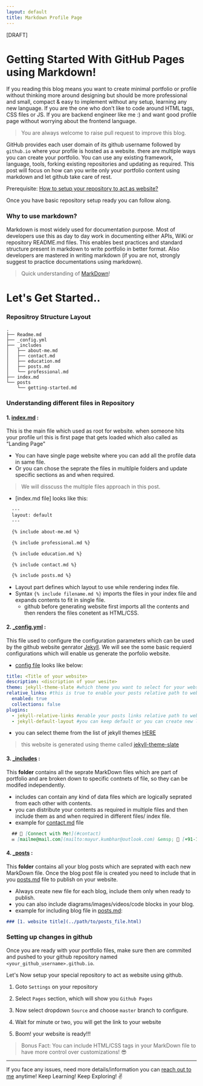```yaml
---
layout: default
title: Markdown Profile Page
---
```


[DRAFT]

# Getting Started With GitHub Pages using Markdown!

If you reading this blog means you want to create minimal portfolio or profile without thinking more around designing but should be more professional and small, compact & easy to implement without any setup, learning any new language. If you are the one who don't like to code around HTML tags, CSS files or JS. If you are backend engineer like me :) and want good profile page without worrying about the frontend language.

> You are always welcome to raise pull request to improve this blog.

GitHub provides each user domain of its github username followed by `github.io` where your profile is hosted as a website. there are multiple ways you can create your portfolio. You can use any existing framework, language, tools, forking existing repositories and updating as required. This post will focus on how can you write only your portfolio content using markdown and let github take care of rest.

Prerequisite: [How to setup your repository to act as website?](https://github.com/themayurkumbhar/themayurkumbhar.github.io/edit/markdown-profile-page-post/posts/getting-started.md#setting-up-changes-in-github)

Once you have basic repository setup ready you can follow along.

### Why to use markdown?

Markdown is most widely used for documentation purpose. Most of developers use this as day to day work in documenting either APIs, WiKi or repository README.md files. This enables best practices and standard structure present in markdown to write portfolio in better format. Also developers are mastered in writing markdown (if you are not, strongly suggest to practice documentations using markdown).

> Quick understanding of [MarkDown](https://www.markdownguide.org/basic-syntax/)!

# Let's Get Started..

### Repositroy Structure Layout

```
.
├── Readme.md
├── _config.yml
├── _includes
│   ├── about-me.md
│   ├── contact.md
│   ├── education.md
│   ├── posts.md
│   └── professional.md
├── index.md
└── posts
    └── getting-started.md

```

### Understanding different files in Repository

#### 1. [index.md](./../index.md) : 
  This is the main file which used as root for website. when someone hits your profile url this is first page that gets loaded which also called as "Landing Page"
  * You can have single page website where you can add all the profile data in same file.
  * Or you can chose the seprate the files in multilple folders and update specific sections as and when required.
> We will disscuss the multiple files approach in this post.
  * [index.md file] looks like this:
  ```markdown
    ---
    layout: default
    ---

    {% include about-me.md %}

    {% include professional.md %}

    {% include education.md %}

    {% include contact.md %}

    {% include posts.md %}

  ```
  * Layout part defines which layout to use while rendering index file.
  * Syntax `{% include filename.md %}` imports the files in your index file and expands contents to fit in single file.
    * github before generating website first imports all the contents and then renders the files conetent as HTML/CSS.

#### 2. [\_config.yml](../../_config.yml) : 
  This file used to configure the configuration parameters which can be used by the github website genrator [Jekyll](https://github.com/daattali/beautiful-jekyll/blob/master/_config.yml). We will see the some basic requierd configurations which will enable us generate the porfolio website.
  * [config file](../../_config.yml) looks like below:
  ```yaml
  title: <Title of your website>
  description: <discription of your wesite>
  theme: jekyll-theme-slate #which theme you want to select for your website*
  relative_links: #this is true to enable your posts relative path to website
    enabled: true
    collections: false
  plugins:
    - jekyll-relative-links #enable your posts links relative path to website
    - jekyll-default-layout #you can keep default or you can create new layout and add as layout here
  ```
  * you can select theme from the list of jekyll themes [HERE](http://jekyllthemes.org/)

> this website is generated using theme called [jekyll-theme-slate](https://github.com/pages-themes/slate)

#### 3. [\_includes](../_includes) : 
  This **folder** contains all the seprate MarkDown files which are part of portfolio and are broken down to specific contnets of file, so they can be modifed independently.
 * includes can contain any kind of data files which are logically seprated from each other with contents.
 * you can distribute your contents as required in multiple files and then include them as and when required in different files/ index file.
 * example for [contact.md](../_includes/contact.md) file
```markdown
  ## 📇 [Connect with Me!](#contact)
  ✉️ [mailme@mail.com](mailto:mayur.kumbhar@outlook.com) &emsp; 📱 [+91-1234567890](tel:+911234567890)
```
#### 4. [\_posts](./) :
  This **folder** contains all your blog posts which are seprated with each new MarkDown file. Once the blog post file is created you need to include that in you [posts.md](../_includes/posts.md) file to publish on your website.
  * Always create new file for each blog, include them only when ready to publish.
  * you can also include diagrams/images/videos/code blocks in your blog.
  * example for including blog file in [posts.md](../_includes/posts.md):
  ```markdown
  ### [1. website title](../path/to/posts_file.html)
  ```
  
### Setting up changes in github

  Once you are ready with your portfolio files, make sure then are commited and pushed to your github repository named `<your_github_username>.github.io`.
  
  Let's Now setup your special repository to act as website using github.
  1. Goto `Settings` on your repository
  
  2. Select `Pages` section, which will show you `Github Pages` 

  3. Now select dropdown `Source` and choose `master` branch to configure.
  4. Wait for minute or two, you will get the link to your website
  5. Boom! your website is ready!!!

> Bonus Fact: You can include HTML/CSS tags in your MarkDown file to have more control over customizations! 😎

---

   If you face any issues, need more details/information you can [reach out to me](mailto:mayur.kumbhar@outlook.com) anytime! Keep Learning! Keep Exploring! ✌
